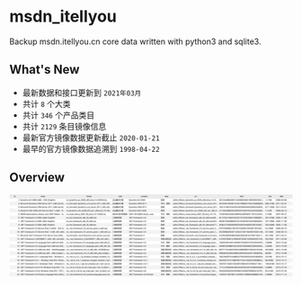 # msdn_itellyou
Backup msdn.itellyou.cn core data written with python3 and sqlite3.

## What's New
 - 最新数据和接口更新到 `2021年03月`
 - 共计 `8` 个大类 
 - 共计 `346` 个产品类目 
 - 共计 `2129` 条目镜像信息 
 - 最新官方镜像数据更新截止 `2020-01-21` 
 - 最早的官方镜像数据追溯到 `1998-04-22` 

## Overview
![](doc/db_screenshot_2021-03-11.jpg)
